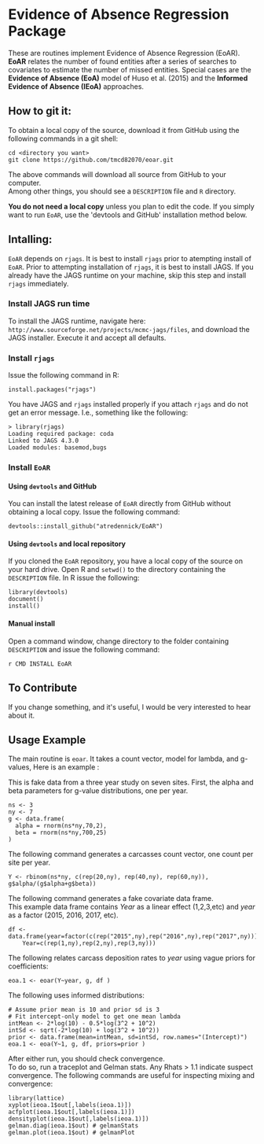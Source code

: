 # Evidence of Absence Regression Package

These are routines implement Evidence of Absence Regression (EoAR). 
**EoAR** relates the number of found entities after a series of
searches to covariates to estimate the number of missed entities. 
Special cases are 
the **Evidence of Absence (EoA)** model of Huso et al. (2015) and the
**Informed Evidence of Absence (IEoA)** approaches.

## How to git it:

To obtain a local copy of the source, download it from GitHub using the following 
commands in a git shell: 
```
cd <directory you want>  
git clone https://github.com/tmcd82070/eoar.git  
```

The above commands will download all source from GitHub to your computer.  
Among other things, 
you should see a `DESCRIPTION` file and `R` directory.  

**You do not need a local copy** unless you plan to edit the code.  If you 
simply want to run `EoAR`, use the 'devtools and GitHub' installation method below. 


## Intalling:

`EoAR` depends on `rjags`.  It is best to install `rjags` prior to 
atempting install of `EoAR`.  Prior to attempting installation of 
`rjags`, it is best to install JAGS.  If you already have the 
JAGS runtime on your machine, skip this step and install 
`rjags` immediately. 

### Install JAGS run time

To install the JAGS 
runtime, navigate here: 
`http://www.sourceforge.net/projects/mcmc-jags/files`, and 
download the JAGS installer. Execute it and accept all defaults. 

### Install `rjags`
Issue the following command in R:
```
install.packages("rjags")
```

You have JAGS and `rjags` installed properly if you attach `rjags` and 
do not get an error message.  I.e., something like the following:
```
> library(rjags)
Loading required package: coda
Linked to JAGS 4.3.0
Loaded modules: basemod,bugs
```

### Install `EoAR`

#### Using `devtools` and GitHub

You can install the latest release of `EoAR` directly from GitHub without 
obtaining a local copy.  Issue the following command:
```
devtools::install_github("atredennick/EoAR")
```

#### Using `devtools` and local repository

If you cloned the `EoAR` repository, you have a local copy of the source on your
hard drive.  Open R and `setwd()` to the directory containing the `DESCRIPTION` file. In R issue the following:
```
library(devtools)  
document()  
install()   
```

#### Manual install

Open a command window, change directory to the folder containing `DESCRIPTION` and issue 
the following command: 
```
r CMD INSTALL EoAR
```

## To Contribute

If you change something, and it's useful, I would be very interested to hear about it. 

## Usage Example

The main routine is `eoar`.  It takes a count vector, model for lambda, and g-values, 
Here is an example : 

This is fake data from a three year study on seven sites.  First, the 
alpha and beta parameters for g-value distributions, one per year.   
```
ns <- 3  
ny <- 7  
g <- data.frame(  
  alpha = rnorm(ns*ny,70,2),  
  beta = rnorm(ns*ny,700,25)  
)
```

The following command generates a carcasses count vector, one count per site per year.  
```
Y <- rbinom(ns*ny, c(rep(20,ny), rep(40,ny), rep(60,ny)), g$alpha/(g$alpha+g$beta))
```

The following command generates a fake covariate data frame.  
This example data frame contains *Year* as a linear 
effect (1,2,3,etc) and *year* as a factor (2015, 2016, 2017, etc).  

```
df <- data.frame(year=factor(c(rep("2015",ny),rep("2016",ny),rep("2017",ny))),  
    Year=c(rep(1,ny),rep(2,ny),rep(3,ny)))
```

The following relates carcass deposition rates to *year* using 
vague priors for coefficients:     
```
eoa.1 <- eoar(Y~year, g, df )
```
The following uses informed distributions:

```
# Assume prior mean is 10 and prior sd is 3  
# Fit intercept-only model to get one mean lambda   
intMean <- 2*log(10) - 0.5*log(3^2 + 10^2)  
intSd <- sqrt(-2*log(10) + log(3^2 + 10^2))  
prior <- data.frame(mean=intMean, sd=intSd, row.names="(Intercept)")  
eoa.1 <- eoa(Y~1, g, df, priors=prior )  
```

After either run, you should check convergence.  
To do so, run a traceplot and Gelman stats.  Any Rhats > 1.1 indicate suspect 
convergence. The following commands are useful for inspecting 
mixing and convergence:
```
library(lattice)
xyplot(ieoa.1$out[,labels(ieoa.1)])
acfplot(ieoa.1$out[,labels(ieoa.1)])   
densityplot(ieoa.1$out[,labels(ieoa.1)])  
gelman.diag(ieoa.1$out) # gelmanStats  
gelman.plot(ieoa.1$out) # gelmanPlot  
```

